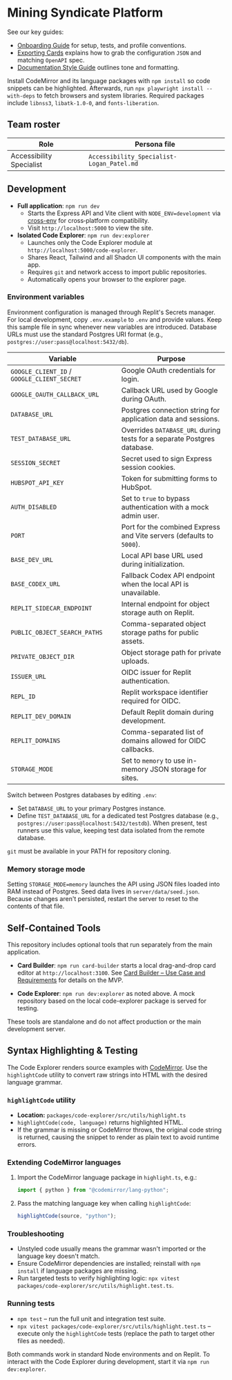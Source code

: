 # Mining Syndicate Platform


See our key guides:

- [Onboarding Guide](docs/onboarding.md) for setup, tests, and profile conventions.
- [Exporting Cards](docs/exporting-cards.md) explains how to grab the configuration `JSON` and matching `OpenAPI` spec.
- [Documentation Style Guide](docs/style-guide.md) outlines tone and formatting.

Install CodeMirror and its language packages with `npm install` so code snippets can be highlighted.
Afterwards, run `npx playwright install --with-deps` to fetch browsers and system libraries.
Required packages include `libnss3`, `libatk-1.0-0`, and `fonts-liberation`.

## Team roster

| Role | Persona file |
|-----|--------------|
| Accessibility Specialist | `Accessibility_Specialist-Logan_Patel.md` |

## Development

- **Full application**: `npm run dev`
  - Starts the Express API and Vite client with `NODE_ENV=development` via [cross-env](https://www.npmjs.com/package/cross-env) for cross‑platform compatibility.
  - Visit `http://localhost:5000` to view the site.
- **Isolated Code Explorer**: `npm run dev:explorer`
  - Launches only the Code Explorer module at `http://localhost:5000/code-explorer`.
  - Shares React, Tailwind and all Shadcn UI components with the main app.
  - Requires `git` and network access to import public repositories.
  - Automatically opens your browser to the explorer page.

### Environment variables

Environment configuration is managed through Replit's Secrets manager. For local development, copy `.env.example` to `.env` and provide values. Keep this sample file in sync whenever new variables are introduced. Database URLs must use the standard Postgres URI format (e.g., `postgres://user:pass@localhost:5432/db`).

| Variable | Purpose |
|----------|---------|
| `GOOGLE_CLIENT_ID` / `GOOGLE_CLIENT_SECRET` | Google OAuth credentials for login. |
| `GOOGLE_OAUTH_CALLBACK_URL` | Callback URL used by Google during OAuth. |
| `DATABASE_URL` | Postgres connection string for application data and sessions. |
| `TEST_DATABASE_URL` | Overrides `DATABASE_URL` during tests for a separate Postgres database. |
| `SESSION_SECRET` | Secret used to sign Express session cookies. |
| `HUBSPOT_API_KEY` | Token for submitting forms to HubSpot. |
| `AUTH_DISABLED` | Set to `true` to bypass authentication with a mock admin user. |
| `PORT` | Port for the combined Express and Vite servers (defaults to `5000`). |
| `BASE_DEV_URL` | Local API base URL used during initialization. |
| `BASE_CODEX_URL` | Fallback Codex API endpoint when the local API is unavailable. |
| `REPLIT_SIDECAR_ENDPOINT` | Internal endpoint for object storage auth on Replit. |
| `PUBLIC_OBJECT_SEARCH_PATHS` | Comma-separated object storage paths for public assets. |
| `PRIVATE_OBJECT_DIR` | Object storage path for private uploads. |
| `ISSUER_URL` | OIDC issuer for Replit authentication. |
| `REPL_ID` | Replit workspace identifier required for OIDC. |
| `REPLIT_DEV_DOMAIN` | Default Replit domain during development. |
| `REPLIT_DOMAINS` | Comma-separated list of domains allowed for OIDC callbacks. |
| `STORAGE_MODE` | Set to `memory` to use in-memory JSON storage for sites. |


Switch between Postgres databases by editing `.env`:

- Set `DATABASE_URL` to your primary Postgres instance.
- Define `TEST_DATABASE_URL` for a dedicated test Postgres database (e.g., `postgres://user:pass@localhost:5432/testdb`). When present, test runners use this value, keeping test data isolated from the remote database.

`git` must be available in your PATH for repository cloning.

### Memory storage mode

Setting `STORAGE_MODE=memory` launches the API using JSON files loaded into RAM
instead of Postgres. Seed data lives in `server/data/seed.json`. Because changes
aren't persisted, restart the server to reset to the contents of that file.

## Self-Contained Tools

This repository includes optional tools that run separately from the main application.

- **Card Builder**: `npm run card-builder` starts a local drag-and-drop card editor at `http://localhost:3100`. See [Card Builder – Use Case and Requirements](docs/card-builder-use-case-requirements.md) for details on the MVP.

- **Code Explorer**: `npm run dev:explorer` as noted above. A mock repository based on the local code-explorer package is served for testing.

These tools are standalone and do not affect production or the main development server.

## Syntax Highlighting & Testing

The Code Explorer renders source examples with [CodeMirror](https://codemirror.net/).
Use the `highlightCode` utility to convert raw strings into HTML with the
desired language grammar.

### `highlightCode` utility

- **Location:** `packages/code-explorer/src/utils/highlight.ts`
- `highlightCode(code, language)` returns highlighted HTML.
- If the grammar is missing or CodeMirror throws, the original code string is
  returned, causing the snippet to render as plain text to avoid runtime errors.

### Extending CodeMirror languages

1. Import the CodeMirror language package in `highlight.ts`, e.g.:
   ```ts
   import { python } from "@codemirror/lang-python";
   ```
2. Pass the matching language key when calling `highlightCode`:
   ```ts
   highlightCode(source, "python");
   ```

### Troubleshooting

- Unstyled code usually means the grammar wasn't imported or the language key
  doesn't match.
- Ensure CodeMirror dependencies are installed; reinstall with `npm install` if
  language packages are missing.
- Run targeted tests to verify highlighting logic: `npx vitest packages/code-explorer/src/utils/highlight.test.ts`.

### Running tests

- `npm test` – run the full unit and integration test suite.
- `npx vitest packages/code-explorer/src/utils/highlight.test.ts` – execute only
  the `highlightCode` tests (replace the path to target other files as needed).

Both commands work in standard Node environments and on Replit. To interact with
the Code Explorer during development, start it via `npm run dev:explorer`.
